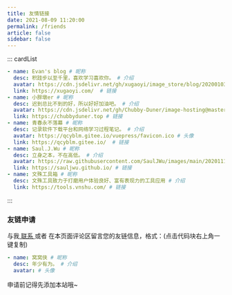 ```yaml
---
title: 友情链接
date: 2021-08-09 11:20:00
permalink: /friends
article: false
sidebar: false
---
```


<!--
普通卡片列表容器，可用于友情链接、项目推荐、古诗词展示等。
cardList 后面可跟随一个数字表示每行最多显示多少个，选值范围1~4，默认3。在小屏时会根据屏幕宽度减少每行显示数量。
-->
::: cardList
```yaml
- name: Evan's blog # 昵称
  desc: 积跬步以至千里，喜欢学习喜欢你。 # 介绍
  avatar: https://cdn.jsdelivr.net/gh/xugaoyi/image_store/blog/20200103123203.jpg # 头像
  link: https://xugaoyi.com/  # 链接
- name: 小胖墩er # 昵称
  desc: 迟到总比不到的好，所以好好加油吧。 # 介绍
  avatar: https://cdn.jsdelivr.net/gh/Chubby-Duner/image-hosting@master/blog/logo.jpeg # 头像
  link: https://chubbyduner.top # 链接
- name: 青春永不落幕 # 昵称
  desc: 记录软件下载平台和网络学习过程笔记。 # 介绍
  avatar: https://qcyblm.gitee.io/vuepress/favicon.ico # 头像
  link: https://qcyblm.gitee.io/  # 链接
- name: Saul.J.Wu # 昵称
  desc: 立身之本，不在高低。 # 介绍
  avatar: https://raw.githubusercontent.com/SaulJWu/images/main/20201114225611.jpg # 头像
  link: https://sauljwu.github.io/ # 链接
- name: 文殊工具箱 # 昵称
  desc: 文殊工具致力于打磨用户体验良好、富有表现力的工具应用 # 介绍
  link: https://tools.vnshu.com/ # 链接
```
:::


### 友链申请

与我[ 联系 ](/about/#联系)或者 在本页面评论区留言您的友链信息，格式：(点击代码块右上角一键复制)


```yaml
- name: 窝窝侠 # 昵称
  desc: 年少有为。 # 介绍
  avatar: # 头像

```

申请前记得先添加本站哦~
